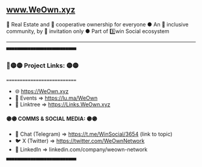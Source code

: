 ## www.WeOwn.xyz

🏡 Real Estate and 🤝 cooperative ownership for everyone ● An 🤗 inclusive community, by 👥 invitation only ● Part of 3️⃣win Social ecosystem

---

```▀▀▀▀▀▀▀▀▀▀▀▀▀▀▀▀▀▀▀▀▀▀▀▀▀▀```

### 🔗🟡🟡 Project Links: 🟡🟡

```==========================```

- 🌐 https://WeOwn.xyz
- 📆 Events ⇒ https://lu.ma/WeOwn
- 🔗 Linktree ⇒ https://Links.WeOwn.xyz

#### 🟣🟣 COMMS & SOCIAL MEDIA: 🟣🟣

- 💬 Chat (Telegram) ⇒ https://t.me/WinSocial/3654 (link to topic)
- 🐦 X (Twitter) ⇒ https://twitter.com/WeOwnNetwork
- 💼 LinkedIn ⇒ linkedin.com/company/weown-network

```▀▀▀▀▀▀▀▀▀▀▀▀▀▀▀▀▀▀▀▀▀▀▀▀▀▀```
